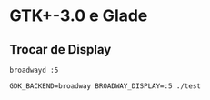 # GTK+-3.0 e Glade

## Trocar de Display

`broadwayd :5`

`GDK_BACKEND=broadway BROADWAY_DISPLAY=:5 ./test`
